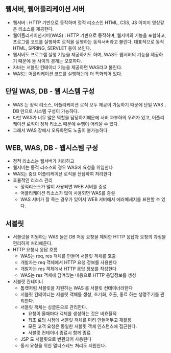 ## 웹서버, 웹어플리케이션 서버
- 웹서버 : HTTP 기반으로 동작하며 정적 리소스인 HTML, CSS, JS 이미지 영상같은 리소스를 제공한다.
- 웹어플리케이션서버(WAS) : HTTP 기반으로 동작하며, 웹서버의 기능을 포함하고, 프로그램 코드를 실행하여 로직을 실행하는 동적서버라고 불린다. 대표적으로 동적 HTML, SPRING, SERVLET 등이 쓰인다.
- 웹서버도 프로그램 실행 기능을 제공하기도 하며, WAS도 웹서버의 기능을 제공하기 때문에 둘 사이의 경계는 모호하다.
- 자바는 서블릿 컨테이너 기능을 제공하면 WAS라고 불린다.
- WAS는 어플리케이션 코드를 실행하는데 더 특화되어 있다.
## 단일 WAS, DB - 웹 시스템 구성
-  WAS 는 정적 리소스, 어플리케이션 로직 모두 제공이 가능하기 때문에 단일 WAS , DB 만으로 시스템 구성이 가능하다.
- 다만 WAS가 너무 많은 역할을 담당하기때문에 서버 과부하의 우려가 있고, 어플리케이션 로직이 정적 리소스 때문에 수행이 어려울 수 있다. 
- 그래서 WAS 장애시 오류화면도 노출이 불가능하다.

## WEB, WAS, DB - 웹시스템 구성
- 정적 리소스는 웹서버가 처리하고
- 웹서버는 동적 리소스의 경우 WAS에 요청을 위임한다
- WAS는 중요 어플리케이션 로직을 전담하여 처리한다
- 효율적인 리소스 관리
	-  정적리소스가 많이 사용되면 WEB 서버를 증설
	- 어플리케이션 리소스가 많이 사용되면 WAS를 증설
	- WAS 서버가 잘 죽는 경우가 있어서 WEB 서버에서 에러메세지를 표현할 수 있다.
## 서블릿
- 서블릿을 지원하는 WAS 들은 DB 저장 요청을 제외한 HTTP 응답과 요청의 과정을 편리하게 처리해준다.
- HTTP 요청시 응답 흐름
	- WAS는 req, res 객체를 만들어 서블릿 객체를 호출
	- 개발자는 req 객체에서 HTTP 요청 정보를 사용한다
	- 개발자는 res 객체에서 HTTP 응답 정보를 작성한다
	- WAS는 res 객체에 담겨있는 내용으로 HTTP 응답정보를 생성
- 서블릿 컨테이너
	- 톰캣처럼 서블릿을 지원하는 WAS 를 서블릿 컨테이너라한다
	- 서블릿 컨테이너는 서블릿 객체를 생성, 초기화, 호출, 종료 하는 생명주기를 관리한다.
	- 서블릿 객체는 싱글톤으로 관리한다.
		- 요청이 올때마다 객체를 생성하는 것은 비효율적
		- 최초 로딩 시점에 서블릿 객체를 미리 만들어두고 재활용
		- 모든 고객 요청은 동일한 서블릿 객체 인스턴스에 접근한다.
		- 서블릿 컨테이너 종료시 함께 종료
	- JSP 도 서블릿으로 변환되어 사용된다
	- 동시 요청을 위한 멀티스레드 처리도 지원한다. 

